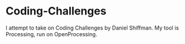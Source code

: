 # Coding-Challenges
I attempt to take on Coding Challenges by Daniel Shiffman. My tool is Processing, run on OpenProcessing.
